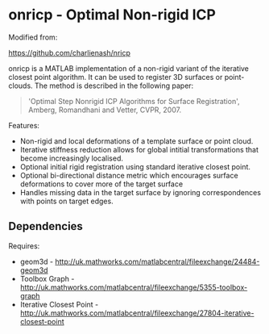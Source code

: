 # onricp - Optimal Non-rigid ICP

Modified from:

<https://github.com/charlienash/nricp>


onricp is a MATLAB implementation of a non-rigid variant of the iterative closest point algorithm. It can be used to register 3D surfaces or point-clouds. The method is described in the following paper:

> 'Optimal Step Nonrigid ICP Algorithms for Surface Registration', Amberg, Romandhani and Vetter, CVPR, 2007.

Features:

* Non-rigid and local deformations of a template surface or point cloud.
* Iterative stiffness reduction allows for global intitial transformations that become increasingly localised.  
* Optional initial rigid registration using standard iterative closest point.
* Optional bi-directional distance metric which encourages surface deformations to cover more of the target surface
* Handles missing data in the target surface by ignoring correspondences with points on target edges.

## Dependencies

Requires:

* geom3d - <http://uk.mathworks.com/matlabcentral/fileexchange/24484-geom3d>
* Toolbox Graph - <http://uk.mathworks.com/matlabcentral/fileexchange/5355-toolbox-graph>
* Iterative Closest Point - <http://uk.mathworks.com/matlabcentral/fileexchange/27804-iterative-closest-point>

